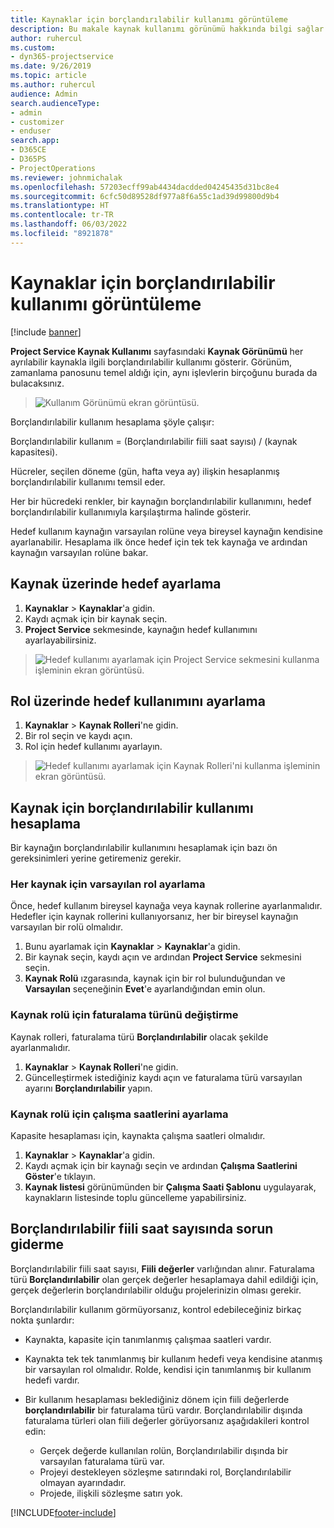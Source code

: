 ```yaml
---
title: Kaynaklar için borçlandırılabilir kullanımı görüntüleme
description: Bu makale kaynak kullanımı görünümü hakkında bilgi sağlar.
author: ruhercul
ms.custom:
- dyn365-projectservice
ms.date: 9/26/2019
ms.topic: article
ms.author: ruhercul
audience: Admin
search.audienceType:
- admin
- customizer
- enduser
search.app:
- D365CE
- D365PS
- ProjectOperations
ms.reviewer: johnmichalak
ms.openlocfilehash: 57203ecff99ab4434dacdded04245435d31bc8e4
ms.sourcegitcommit: 6cfc50d89528df977a8f6a55c1ad39d99800d9b4
ms.translationtype: HT
ms.contentlocale: tr-TR
ms.lasthandoff: 06/03/2022
ms.locfileid: "8921878"
---
```

# <a name="view-chargeable-utilization-for-resources"></a>Kaynaklar için borçlandırılabilir kullanımı görüntüleme

[!include [banner](../includes/psa-now-project-operations.md)]
 
**Project Service Kaynak Kullanımı** sayfasındaki **Kaynak Görünümü** her ayrılabilir kaynakla ilgili borçlandırılabilir kullanımı gösterir. Görünüm, zamanlama panosunu temel aldığı için, aynı işlevlerin birçoğunu burada da bulacaksınız.

> ![Kullanım Görünümü ekran görüntüsü.](media/FAQ-utilization-1.png)
 

Borçlandırılabilir kullanım hesaplama şöyle çalışır:

   Borçlandırılabilir kullanım = (Borçlandırılabilir fiili saat sayısı) / (kaynak kapasitesi).

Hücreler, seçilen döneme (gün, hafta veya ay) ilişkin hesaplanmış borçlandırılabilir kullanımı temsil eder.

Her bir hücredeki renkler, bir kaynağın borçlandırılabilir kullanımını, hedef borçlandırılabilir kullanımıyla karşılaştırma halinde gösterir. 

Hedef kullanım kaynağın varsayılan rolüne veya bireysel kaynağın kendisine ayarlanabilir. Hesaplama ilk önce hedef için tek tek kaynağa ve ardından kaynağın varsayılan rolüne bakar.

## <a name="set-target-on-a-resource"></a>Kaynak üzerinde hedef ayarlama

1. **Kaynaklar** \> **Kaynaklar**'a gidin. 
2. Kaydı açmak için bir kaynak seçin. 
3. **Project Service** sekmesinde, kaynağın hedef kullanımını ayarlayabilirsiniz.

> ![Hedef kullanımı ayarlamak için Project Service sekmesini kullanma işleminin ekran görüntüsü.](media/FAQ-utilization-2.png)
 
## <a name="set-target-utilization-on-a-role"></a>Rol üzerinde hedef kullanımını ayarlama

1. **Kaynaklar** \> **Kaynak Rolleri**'ne gidin. 
2. Bir rol seçin ve kaydı açın. 
3. Rol için hedef kullanımı ayarlayın.

> ![Hedef kullanımı ayarlamak için Kaynak Rolleri'ni kullanma işleminin ekran görüntüsü.](media/FAQ-utilization-3.png)
 
## <a name="calculate-chargeable-utilization-for-a-resource"></a>Kaynak için borçlandırılabilir kullanımı hesaplama

Bir kaynağın borçlandırılabilir kullanımını hesaplamak için bazı ön gereksinimleri yerine getiremeniz gerekir. 

### <a name="set-default-role-for-individual-resource"></a>Her kaynak için varsayılan rol ayarlama

Önce, hedef kullanım bireysel kaynağa veya kaynak rollerine ayarlanmalıdır. Hedefler için kaynak rollerini kullanıyorsanız, her bir bireysel kaynağın varsayılan bir rolü olmalıdır. 

1. Bunu ayarlamak için **Kaynaklar** \> **Kaynaklar**'a gidin. 
2. Bir kaynak seçin, kaydı açın ve ardından **Project Service** sekmesini seçin. 
3. **Kaynak Rolü** ızgarasında, kaynak için bir rol bulunduğundan ve **Varsayılan** seçeneğinin **Evet**'e ayarlandığından emin olun.
 
### <a name="change-billing-type-for-resource-role"></a>Kaynak rolü için faturalama türünü değiştirme

Kaynak rolleri, faturalama türü **Borçlandırılabilir** olacak şekilde ayarlanmalıdır. 

1. **Kaynaklar** \> **Kaynak Rolleri**'ne gidin. 
2. Güncelleştirmek istediğiniz kaydı açın ve faturalama türü varsayılan ayarını **Borçlandırılabilir** yapın.

### <a name="set-working-hours-for-resource-role"></a>Kaynak rolü için çalışma saatlerini ayarlama
 
Kapasite hesaplaması için, kaynakta çalışma saatleri olmalıdır. 

1. **Kaynaklar** \> **Kaynaklar**'a gidin. 
2. Kaydı açmak için bir kaynağı seçin ve ardından **Çalışma Saatlerini Göster**'e tıklayın. 
3. **Kaynak listesi** görünümünden bir **Çalışma Saati Şablonu** uygulayarak, kaynakların listesinde toplu güncelleme yapabilirsiniz.

## <a name="troubleshooting-chargeable-actual-hours"></a>Borçlandırılabilir fiili saat sayısında sorun giderme

Borçlandırılabilir fiili saat sayısı, **Fiili değerler** varlığından alınır. Faturalama türü **Borçlandırılabilir** olan gerçek değerler hesaplamaya dahil edildiği için, gerçek değerlerin borçlandırılabilir olduğu projelerinizin olması gerekir.

Borçlandırılabilir kullanım görmüyorsanız, kontrol edebileceğiniz birkaç nokta şunlardır:

- Kaynakta, kapasite için tanımlanmış çalışmaa saatleri vardır.
- Kaynakta tek tek tanımlanmış bir kullanım hedefi veya kendisine atanmış bir varsayılan rol olmalıdır. Rolde, kendisi için tanımlanmış bir kullanım hedefi vardır.
- Bir kullanım hesaplaması beklediğiniz dönem için fiili değerlerde **borçlandırılabilir** bir faturalama türü vardır. Borçlandırılabilir dışında faturalama türleri olan fiili değerler görüyorsanız aşağıdakileri kontrol edin:

  - Gerçek değerde kullanılan rolün, Borçlandırılabilir dışında bir varsayılan faturalama türü var.
  - Projeyi destekleyen sözleşme satırındaki rol, Borçlandırılabilir olmayan ayarındadır.
  - Projede, ilişkili sözleşme satırı yok.



[!INCLUDE[footer-include](../includes/footer-banner.md)]
